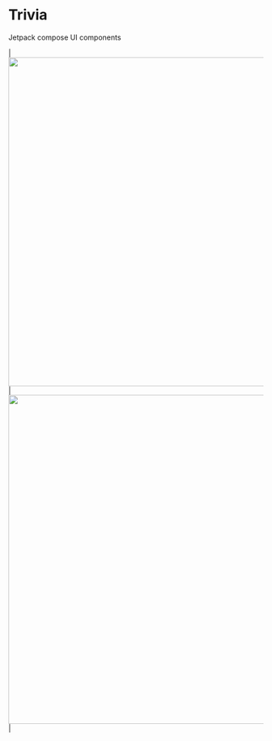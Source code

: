 # Trivia
Jetpack compose UI components


| <img src="https://github.com/anuragkp26/WeatherForecast/assets/34501341/078b28c9-d627-476b-b08e-49a088d7fe6e"
      height="650">   |   <img src="https://github.com/anuragkp26/WeatherForecast/assets/34501341/74d98e15-34f5-4356-a482-c73b7066ed0a"
      height="650"> |


